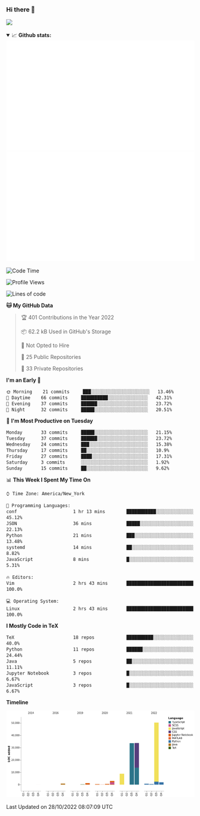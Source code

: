 ### Hi there 👋
 <!--<a href=""><img src="https://img.shields.io/badge/gmail-%23D14836.svg?&style=for-the-badge&logo=gmail&logoColor=white"/></a>-->
 <a href="https://twitter.com/shahanM"><img src="https://img.shields.io/badge/twitter-%231DA1F2.svg?&style=for-the-badge&logo=twitter&logoColor=white"/></a>
 <!--<a href=""><img src="https://img.shields.io/badge/linkedin-%230077B5.svg?&style=for-the-badge&logo=linkedin&logoColor=white"/></a>-->
<details open>
  <summary>📈 <b>Github stats:</b></summary>
  <img src="https://raw.githubusercontent.com/ShahanM/stats-github/master/generated/overview.svg#gh-dark-mode-only" />
  <!--![](https://raw.githubusercontent.com/username/github-stats/master/generated/overview.svg#gh-light-mode-only)-->
  <img src="https://raw.githubusercontent.com/ShahanM/stats-github/master/generated/languages.svg#gh-dark-mode-only" />
  <!--![](https://raw.githubusercontent.com/username/github-stats/master/generated/languages.svg#gh-light-mode-only)-->
  <!--<img src="https://raw.githubusercontent.com/ShahanM/github-stats/master/generated/overview.svg"/>-->
  <!--<img src="https://raw.githubusercontent.com/ShahanM/github-stats/master/generated/languages.svg"/>-->
</details>


<!--
**ShahanM/ShahanM** is a ✨ _special_ ✨ repository because its `README.md` (this file) appears on your GitHub profile.

Here are some ideas to get you started:

- 🔭 I’m currently working on ...
- 🌱 I’m currently learning ...
- 👯 I’m looking to collaborate on ...
- 🤔 I’m looking for help with ...
- 💬 Ask me about ...
- 📫 How to reach me: ...
- 😄 Pronouns: ...
- ⚡ Fun fact: ...
-->

<!--START_SECTION:waka-->
![Code Time](http://img.shields.io/badge/Code%20Time-584%20hrs%2031%20mins-blue)

![Profile Views](http://img.shields.io/badge/Profile%20Views-0-blue)

![Lines of code](https://img.shields.io/badge/From%20Hello%20World%20I%27ve%20Written-136%20Thousand%20lines%20of%20code-blue)

**🐱 My GitHub Data** 

> 🏆 401 Contributions in the Year 2022
 > 
> 📦 62.2 kB Used in GitHub's Storage 
 > 
> 🚫 Not Opted to Hire
 > 
> 📜 25 Public Repositories 
 > 
> 🔑 33 Private Repositories  
 > 
**I'm an Early 🐤** 

```text
🌞 Morning    21 commits     ███░░░░░░░░░░░░░░░░░░░░░░   13.46% 
🌆 Daytime    66 commits     ██████████░░░░░░░░░░░░░░░   42.31% 
🌃 Evening    37 commits     ██████░░░░░░░░░░░░░░░░░░░   23.72% 
🌙 Night      32 commits     █████░░░░░░░░░░░░░░░░░░░░   20.51%

```
📅 **I'm Most Productive on Tuesday** 

```text
Monday       33 commits     █████░░░░░░░░░░░░░░░░░░░░   21.15% 
Tuesday      37 commits     ██████░░░░░░░░░░░░░░░░░░░   23.72% 
Wednesday    24 commits     ███░░░░░░░░░░░░░░░░░░░░░░   15.38% 
Thursday     17 commits     ██░░░░░░░░░░░░░░░░░░░░░░░   10.9% 
Friday       27 commits     ████░░░░░░░░░░░░░░░░░░░░░   17.31% 
Saturday     3 commits      ░░░░░░░░░░░░░░░░░░░░░░░░░   1.92% 
Sunday       15 commits     ██░░░░░░░░░░░░░░░░░░░░░░░   9.62%

```


📊 **This Week I Spent My Time On** 

```text
⌚︎ Time Zone: America/New_York

💬 Programming Languages: 
conf                     1 hr 13 mins        ███████████░░░░░░░░░░░░░░   45.12% 
JSON                     36 mins             █████░░░░░░░░░░░░░░░░░░░░   22.13% 
Python                   21 mins             ███░░░░░░░░░░░░░░░░░░░░░░   13.48% 
systemd                  14 mins             ██░░░░░░░░░░░░░░░░░░░░░░░   8.82% 
JavaScript               8 mins              █░░░░░░░░░░░░░░░░░░░░░░░░   5.31%

🔥 Editors: 
Vim                      2 hrs 43 mins       █████████████████████████   100.0%

💻 Operating System: 
Linux                    2 hrs 43 mins       █████████████████████████   100.0%

```

**I Mostly Code in TeX** 

```text
TeX                      18 repos            ██████████░░░░░░░░░░░░░░░   40.0% 
Python                   11 repos            ██████░░░░░░░░░░░░░░░░░░░   24.44% 
Java                     5 repos             ██░░░░░░░░░░░░░░░░░░░░░░░   11.11% 
Jupyter Notebook         3 repos             █░░░░░░░░░░░░░░░░░░░░░░░░   6.67% 
JavaScript               3 repos             █░░░░░░░░░░░░░░░░░░░░░░░░   6.67%

```


**Timeline**

![Chart not found](https://raw.githubusercontent.com/ShahanM/ShahanM/main/charts/bar_graph.png) 


 Last Updated on 28/10/2022 08:07:09 UTC
<!--END_SECTION:waka-->
